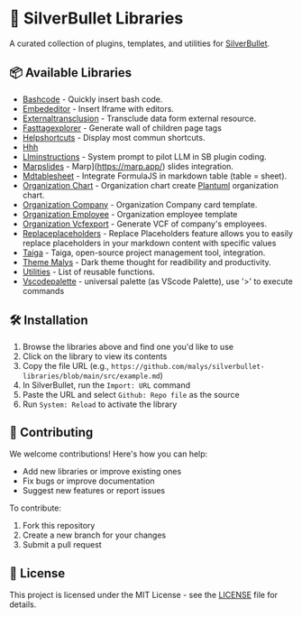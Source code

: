 # 🚀 SilverBullet Libraries

A curated collection of plugins, templates, and utilities for [SilverBullet](https://silverbullet.md/).

## 📦 Available Libraries

- [Bashcode](https://github.com/malys/silverbullet-libraries/blob/main/src/BashCode.md) - Quickly insert bash code.
- [Embededitor](https://github.com/malys/silverbullet-libraries/blob/main/src/EmbedEditor.md) - Insert Iframe with editors.
- [Externaltransclusion](https://github.com/malys/silverbullet-libraries/blob/main/src/ExternalTransclusion.md) - Transclude data form external resource.
- [Fasttagexplorer](https://github.com/malys/silverbullet-libraries/blob/main/src/FastTagExplorer.md) - Generate wall of children page tags
- [Helpshortcuts](https://github.com/malys/silverbullet-libraries/blob/main/src/HelpShortcuts.md) - Display most commun shortcuts.
- [Hhh](https://github.com/malys/silverbullet-libraries/blob/main/src/HHH.md)
- [Llminstructions](https://github.com/malys/silverbullet-libraries/blob/main/src/LLMInstructions.md) - System prompt to pilot LLM in SB plugin coding.
- [Marpslides](https://github.com/malys/silverbullet-libraries/blob/main/src/MarpSlides.md) - Marp](https://marp.app/) slides integration.
- [Mdtablesheet](https://github.com/malys/silverbullet-libraries/blob/main/src/MdTableSheet.md) - Integrate FormulaJS in markdown table (table = sheet).
- [Organization Chart](https://github.com/malys/silverbullet-libraries/blob/main/src/Organization/Organization-Chart.md) - Organization chart create [Plantuml](https://plantuml.com/fr/) organization chart.
- [Organization Company](https://github.com/malys/silverbullet-libraries/blob/main/src/Organization/Organization-Company.md) - Organization Company card template.
- [Organization Employee](https://github.com/malys/silverbullet-libraries/blob/main/src/Organization/Organization-Employee.md) - Organization employee template
- [Organization Vcfexport](https://github.com/malys/silverbullet-libraries/blob/main/src/Organization/Organization-VCFExport.md) - Generate VCF of company's employees.
- [Replaceplaceholders](https://github.com/malys/silverbullet-libraries/blob/main/src/ReplacePlaceholders.md) - Replace Placeholders feature allows you to easily replace placeholders in your markdown content with specific values
- [Taiga](https://github.com/malys/silverbullet-libraries/blob/main/src/Taiga.md) - Taiga, open-source project management tool, integration.
- [Theme Malys](https://github.com/malys/silverbullet-libraries/blob/main/src/Theme/theme-malys.md) - Dark theme thought for readibility and productivity.
- [Utilities](https://github.com/malys/silverbullet-libraries/blob/main/src/Utilities.md) - List of reusable functions.
- [Vscodepalette](https://github.com/malys/silverbullet-libraries/blob/main/src/VSCodePalette.md) - universal palette (as VScode Palette), use '>' to execute commands

## 🛠️ Installation
1. Browse the libraries above and find one you'd like to use
2. Click on the library to view its contents
3. Copy the file URL (e.g., `https://github.com/malys/silverbullet-libraries/blob/main/src/example.md`)
4. In SilverBullet, run the `Import: URL` command
5. Paste the URL and select `Github: Repo file` as the source
6. Run `System: Reload` to activate the library

## 🤝 Contributing
We welcome contributions! Here's how you can help:
- Add new libraries or improve existing ones
- Fix bugs or improve documentation
- Suggest new features or report issues

To contribute:
1. Fork this repository
2. Create a new branch for your changes
3. Submit a pull request

## 📜 License
This project is licensed under the MIT License - see the [LICENSE](LICENSE) file for details.